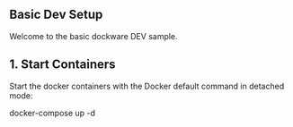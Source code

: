 ## Basic Dev Setup

Welcome to the basic dockware DEV sample.


## 1. Start Containers
Start the docker containers with the Docker default command in detached mode:

docker-compose up -d
